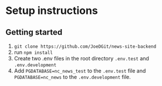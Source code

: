 # Setup instructions

## Getting started

1.  `git clone https://github.com/JoeDGit/news-site-backend`
2.  run `npm install`
3.  Create two .env files in the root directory `.env.test` and `.env.development`
4.  Add `PGDATABASE=nc_news_test` to the `.env.test` file and `PGDATABASE=nc_news` to the `.env.development` file.

